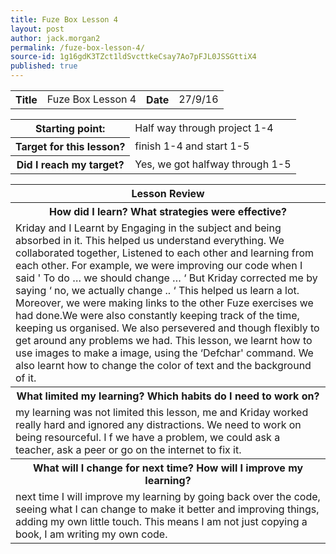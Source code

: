 ```yaml
---
title: Fuze Box Lesson 4
layout: post
author: jack.morgan2
permalink: /fuze-box-lesson-4/
source-id: 1g16gdK3TZct1ldSvcttkeCsay7Ao7pFJL0JSSGttiX4
published: true
---
```

<table class="table1">
  <tr>
    <th>Title</th>
    <td>Fuze Box Lesson 4</td>
    <th>Date</th>
    <td>27/9/16</td>
  </tr>
</table>


<table class="table1">
  <tr>
  <th>Starting point:</th>
    <td>Half way through project 1-4</td>
  </tr>
  <tr>
    <th>Target for this lesson?</th>
    <td>finish 1-4 and start 1-5</td>
  </tr>
  <tr>
    <th>Did I reach my target? 
</th>
    <td>Yes, we got halfway through 1-5</td>
  </tr>
</table>


<table class="table1">
  <tr>
    <th>Lesson Review</th>
  </tr>
  <tr>
    <th>How did I learn? What strategies were effective? </th>
  </tr>
  <tr>
    <td> Kriday and I Learnt by Engaging in the subject and being absorbed in it. This helped us understand everything. We collaborated together, Listened to each other and learning from each other. For example, we were improving our code when I said ' To do … we should change … ‘  But Kriday corrected me by saying ‘ no, we actually change .. ‘ This helped us learn a lot. Moreover, we were making links to the other Fuze exercises we had done.We were also constantly keeping track of the time, keeping us organised. We also persevered and though flexibly to get around any problems we had. This lesson, we learnt how to use images to make a image, using the ‘Defchar' command. We also learnt how to change the color of text and the background of it.</td>
  </tr>
  <tr>
    <th>What limited my learning? Which habits do I need to work on? </th>
  </tr>
  <tr>
    <td>my learning was not limited this lesson, me and Kriday worked really hard and ignored any distractions. We need to work on being resourceful. I f we have a problem, we could ask a teacher, ask a peer or go on the internet to fix it.</td>
  </tr>
  <tr>
    <th>What will I change for next time? How will I improve my learning?</th>
  </tr>
  <tr>
    <td>next time I will improve my learning by going back over the code, seeing what I can change to make it better and improving things, adding my own little touch. This means I am not just copying a book, I am writing my own code.</td>
  </tr>
</table>


